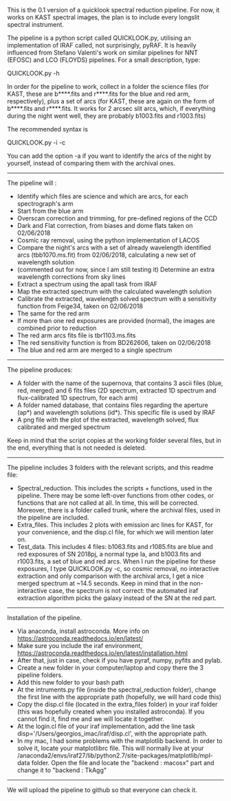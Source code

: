 This is the 0.1 version of a quicklook spectral reduction pipeline. For now, it works on KAST spectral images, the plan is to include every longslit spectral instrument.

The pipeline is a python script called QUICKLOOK.py, utilising an implementation of IRAF called, not surprisingly, pyRAF. It is heavily influenced from Stefano Valenti's work on similar pipelines for NNT (EFOSC) and LCO (FLOYDS) pipelines. For a small description, type:

QUICKLOOK.py -h

In order for the pipeline to work, collect in a folder the science files (for KAST, these are b****.fits and r****.fits for the blue and red arm, respectively), plus a set of arcs (for KAST, these are again on the form of b****.fits and r****.fits. It works for 2 arcsec slit arcs, which, if everything during the night went well, they are probably b1003.fits and r1003.fits)

The recommended syntax is 

QUICKLOOK.py -i -c

You can add the option -a if you want to identify the arcs of the night by yourself, instead of comparing them with the archival ones.

-----------

The pipeline will :

- Identify which files are science and which are arcs, for each spectrograph's arm
- Start from the blue arm
- Overscan correction and trimming, for pre-defined regions of the CCD
- Dark and Flat correction, from biases and dome flats taken on 02/06/2018
- Cosmic ray removal, using the python implementation of LACOS
- Compare the night's arcs with a set of already wavelength identified arcs (tbb1070.ms.fit) from 02/06/2018, calculating a new set of wavelength solution
- (commented out for now, since I am still testing it) Determine an extra wavelength corrections from sky lines
- Extract a spectrum using the apall task from IRAF
- Map the extracted spectrum with the calculated wavelength solution
- Calibrate the extracted, wavelength solved spectrum with a sensitivity function from Feige34, taken on 02/06/2018
- The same for the red arm
- If more than one red exposures are provided (normal), the images are combined prior to reduction
- The red arm arcs fits file is tbr1103.ms.fits
- The red sensitivity function is from BD262606, taken on 02/06/2018
- The blue and red arm are merged to a single spectrum

------------

The pipeline produces:

- A folder with the name of the supernova, that contains 3 ascii files (blue, red, merged) and 6 fits files (2D spectrum, extracted 1D spectrum and flux-calibrated 1D spectrum, for each arm)
- A folder named database, that contains files regarding the aperture (ap*) and wavelength solutions (id*). This specific file is used by IRAF
- A png file with the plot of the extracted, wavelength solved, flux calibrated and merged spectrum

Keep in mind that the script copies at the working folder several files, but in the end, everything that is not needed is deleted.

------------

The pipeline includes 3 folders with the relevant scripts, and this readme file:

- Spectral_reduction. This includes the scripts + functions, used in the pipeline. There may be some left-over functions from other codes, or functions that are not called at all. In time, this will be corrected. Moreover, there is a folder called trunk, where the archival files, used in the pipeline are included.
- Extra_files. This includes 2 plots with emission arc lines for KAST, for your convenience, and the disp.cl file, for which we will mention later on.
- Test_data. This includes 4 files: b1063.fits and r1085.fits are blue and red exposures of SN 2018pj, a normal type Ia, and b1003.fits and r1003.fits, a set of blue and red arcs. When I run the pipeline for these exposures, I type QUICKLOOK.py -c, so cosmic removal, no interactive extraction and only comparison with the archival arcs, I get a nice merged spectrum at ~14.5 seconds. Keep in mind that in the non-interactive case, the spectrum is not correct: the automated iraf extraction algorithm picks the galaxy instead of the SN at the red part.

-------------

Installation of the pipeline.

- Via anaconda, install astroconda. More info on https://astroconda.readthedocs.io/en/latest/
- Make sure you include the iraf environment, https://astroconda.readthedocs.io/en/latest/installation.html
- After that, just in case, check if you have pyraf, numpy, pyfits and pylab.
- Create a new folder in your computer/laptop and copy there the 3 pipeline folders.
- Add this new folder to your bash path
- At the intruments.py file (inside the spectral_reduction folder), change the first line with the appropriate path (hopefully, we will hard code this)
- Copy the disp.cl file (located in the extra_files folder) in your iraf folder (this was hopefully created when you installed astroconda). If you cannot find it, find me and we will locate it together.
- At the login.cl file of your iraf implementation, add the line task disp='/Users/georgios_imac/iraf/disp.cl', with the appropriate path.
- In my mac, I had some problems with the matplotlib backend. In order to solve it, locate your matplotlibrc file. This will normally live at your /anaconda2/envs/iraf27/lib/python2.7/site-packages/matplotlib/mpl-data folder. Open the file and locate the "backend : macosx" part and change it to "backend : TkAgg"

--------------

We will upload the pipeline to github so that everyone can check it.

